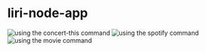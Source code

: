 # liri-node-app

![using the concert-this command](
        liri-node-app/concert.png
      )
![using the spotify command](
        liri-node-app/spotify.png
      )
![using the movie command](
        liri-node-app/movie.png
      )
